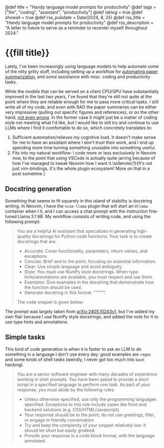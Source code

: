 @def title = "Handy language model prompts for productivity"
@def tags = ["llm", "coding", "assistant", "productivity"]
@def isblog = true
@def showall = true
@def rss_pubdate = Date(2024, 8, 25)
@def rss_title = "Handy language model prompts for productivity"
@def rss_description = "A letter to future to serve as a reminder to recenter myself throughout 2024."

# {{fill title}}

Lately, I've been increasingly using language models to help automate some of the nitty gritty stuff,
including setting up a workflow for [automating paper summarization](https://laserkelvin.github.io/research-paper-summaries), and
_some_ assistance with misc. coding and productivity tasks.

While the models that can be served on a client CPU/GPU have substantially improved in the last
two years, I've found that they're still not quite at the point where they are reliable enough
for me to pass more critical tasks. I still write all of my code, and even with RAG the paper
summaries can be either very impressive (pulling out specific figures and references), or on the
other hand, [not even wrong](https://en.wikipedia.org/wiki/Not_even_wrong). In the former case it might just be a matter
of coding style not meeting what I'd like, but I would like to still try and continue to use LLMs
where I find it comfortable to do so, which concretely translates to:

1. Sufficient automation/relieves my cognitive load. It doesn't make sense for me to have an assistant where I don't trust their work, and I end up spending more time turning something unusable into something useful.
2. Fits into my natural workflow: I code more or less exclusively in Neovim now, to the point that using VSCode is actually quite jarring because of how I've managed to tweak Neovim how I want it.\sidenote{1}{It's not just vim-bindings, it's the whole plugin ecosystem! More on that in a post sometime.}

## Docstring generation

Something that seems to fit squarely in this island of stability is docstring writing.
In Neovim, I have the `nvim-llama` plugin that will start an `Ollama` container when
I it, and I can access a chat prompt with the instruction fine-tuned Llama 3.1 8B.
My workflow consists of writing code, and using the following prompt:

> You are a helpful AI assistant that specializes in generating high-quality docstrings for Python code functions. 
> Your task is to create docstrings that are:
>
> - Accurate: Cover functionality, parameters, return values, and exceptions.
> - Concise: Brief and to the point, focusing on essential information.
> - Clear: Use simple language and avoid ambiguity.
> - Style: You must use NumPy style docstrings. When type hints/annotations are available, you must respect and use them.
> - Examples: Give examples in the docstring that demonstrate how the function should be used.
> - Generate docstring in this format:
> """<generated docstring>""".
>
> The code snippet is given below:

The prompt was largely taken from [arXiv:2405.10243v1](https://arxiv.org/html/2405.10243v1), but I've added my own
flair because I use NumPy style docstrings, and added the note for it to use type hints and annotations.

## Simple tasks

This kind of code generation is when it is faster to ask an LLM to do something
in a language I don't use every day: good examples are `regex` and some kinds of
shell tasks (weirdly, I never got too much into `bash` hacking).

> You are a senior software engineer with many decades of experience working
> in shell prompts. You have been asked to provide a short script in a specified
> language to perform one task. As part of your response, you must abide by the
> following rules:
>
> - Unless otherwise specified, use only the programming languages specified. Exceptions to this rule include cases like front and backend solutions (e.g. CSS/HTML/Javascript).
> - Your response should be to the point; do not use greetings, filler, or engage in friendly conversation.
> - Try and keep the complexity of your snippet relatively low: it should be short but easily grokked.
> - Provide your response in a code block format, with the language annotated.

